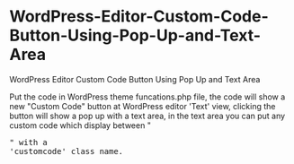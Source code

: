 # WordPress-Editor-Custom-Code-Button-Using-Pop-Up-and-Text-Area
WordPress Editor Custom Code Button Using Pop Up and Text Area

Put the code in WordPress theme funcations.php file, the code will show a new "Custom Code" button at WordPress editor 'Text' view, clicking the button will show a pop up with a text area, in the text area you can put any custom code which display between "<pre>" with a 'customcode' class name.


